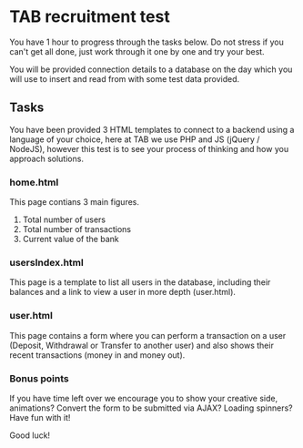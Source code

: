 # TAB recruitment test

You have 1 hour to progress through the tasks below. Do not stress if you can't get all done, just work through it one by one and try your best.

You will be provided connection details to a database on the day which you will use to insert and read from with some test data provided.

## Tasks

You have been provided 3 HTML templates to connect to a backend using a language of your choice, here at TAB we use PHP and JS (jQuery / NodeJS), however this test is to see your process of thinking and how you approach solutions.

### home.html

This page contians 3 main figures.  
 1. Total number of users  
 2. Total number of transactions  
 3. Current value of the bank

### usersIndex.html

This page is a template to list all users in the database, including their balances and a link to view a user in more depth (user.html).

### user.html

This page contains a form where you can perform a transaction on a user (Deposit, Withdrawal or Transfer to another user) and also shows their recent transactions (money in and money out).

### Bonus points

If you have time left over we encourage you to show your creative side, animations? Convert the form to be submitted via AJAX? Loading spinners? Have fun with it!

Good luck!
